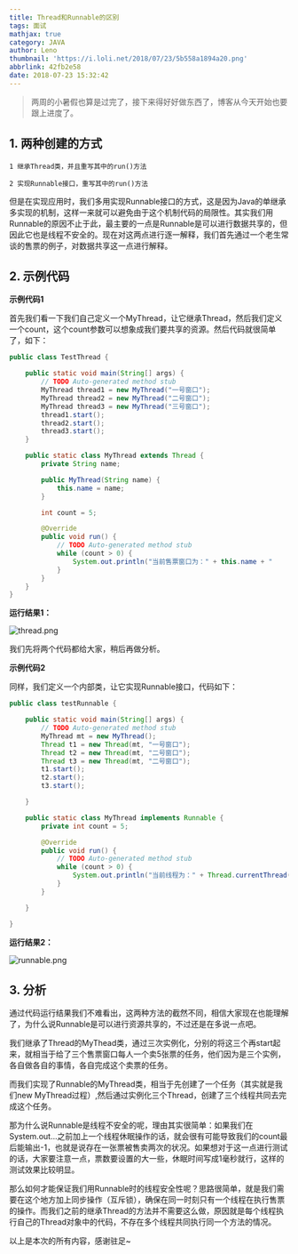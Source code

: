 ```yaml
---
title: Thread和Runnable的区别
tags: 面试
mathjax: true
category: JAVA
author: Leno
thumbnail: 'https://i.loli.net/2018/07/23/5b558a1894a20.png'
abbrlink: 42fb2e58
date: 2018-07-23 15:32:42
---
```


>两周的小暑假也算是过完了，接下来得好好做东西了，博客从今天开始也要跟上进度了。

## 1. 两种创建的方式 ##

    1 继承Thread类，并且重写其中的run()方法

    2 实现Runnable接口，重写其中的run()方法

但是在实现应用时，我们多用实现Runnable接口的方式，这是因为Java的单继承多实现的机制，这样一来就可以避免由于这个机制代码的局限性。其实我们用Runnable的原因不止于此，最主要的一点是Runnable是可以进行数据共享的，但因此它也是线程不安全的。现在对这两点进行逐一解释，我们首先通过一个老生常谈的售票的例子，对数据共享这一点进行解释。

## 2. 示例代码 ##

**示例代码1**

首先我们看一下我们自己定义一个MyThread，让它继承Thread，然后我们定义一个count，这个count参数可以想象成我们要共享的资源。然后代码就很简单了，如下：

```Java
public class TestThread {

    public static void main(String[] args) {
        // TODO Auto-generated method stub
        MyThread thread1 = new MyThread("一号窗口");
        MyThread thread2 = new MyThread("二号窗口");
        MyThread thread3 = new MyThread("三号窗口");
        thread1.start();
        thread2.start();
        thread3.start();
    }

    public static class MyThread extends Thread {
        private String name;

        public MyThread(String name) {
            this.name = name;
        }

        int count = 5;

        @Override
        public void run() {
            // TODO Auto-generated method stub
            while (count > 0) {
                System.out.println("当前售票窗口为：" + this.name + "       售票：" + count--);
            }
        }
    }
}

```

**运行结果1：**

![thread.png](https://i.loli.net/2018/07/24/5b569215608d6.png)


我们先将两个代码都给大家，稍后再做分析。

**示例代码2**

同样，我们定义一个内部类，让它实现Runnable接口，代码如下：

```Java
public class testRunnable {

    public static void main(String[] args) {
        // TODO Auto-generated method stub
        MyThread mt = new MyThread();
        Thread t1 = new Thread(mt, "一号窗口");
        Thread t2 = new Thread(mt, "二号窗口");
        Thread t3 = new Thread(mt, "二号窗口");
        t1.start();
        t2.start();
        t3.start();

    }

    public static class MyThread implements Runnable {
        private int count = 5;

        @Override
        public void run() {
            // TODO Auto-generated method stub
            while (count > 0) {
                System.out.println("当前线程为：" + Thread.currentThread().getName() + "  售票为：" + count--);
            }
        }

    }

}

```

**运行结果2：**

![runnable.png](https://i.loli.net/2018/07/24/5b56921561f91.png)


## 3. 分析 ##

通过代码运行结果我们不难看出，这两种方法的截然不同，相信大家现在也能理解了，为什么说Runnable是可以进行资源共享的，不过还是在多说一点吧。

我们继承了Thread的MyThead类，通过三次实例化，分别的将这三个再start起来，就相当于给了三个售票窗口每人一个卖5张票的任务，他们因为是三个实例，各自做各自的事情，各自完成这个卖票的任务。

而我们实现了Runnable的MyThread类，相当于先创建了一个任务（其实就是我们new MyThread过程）,然后通过实例化三个Thread，创建了三个线程共同去完成这个任务。

那为什么说Runnable是线程不安全的呢，理由其实很简单：如果我们在System.out...之前加上一个线程休眠操作的话，就会很有可能导致我们的count最后能输出-1，也就是说存在一张票被售卖两次的状况。如果想对于这一点进行测试的话，大家要注意一点，票数要设置的大一些，休眠时间写成1毫秒就行，这样的测试效果比较明显。

那么如何才能保证我们用Runnable时的线程安全性呢？思路很简单，就是我们需要在这个地方加上同步操作（互斥锁），确保在同一时刻只有一个线程在执行售票的操作。而我们之前的继承Thread的方法并不需要这么做，原因就是每个线程执行自己的Thread对象中的代码，不存在多个线程共同执行同一个方法的情况。

以上是本次的所有内容，感谢驻足~